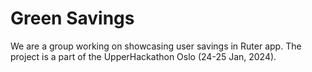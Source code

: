 # Green Savings
We are a group working on showcasing user savings in Ruter app. The project is a part of the UpperHackathon Oslo (24-25 Jan, 2024).

